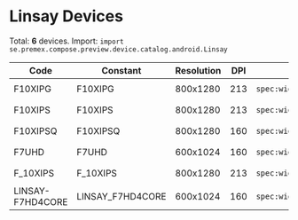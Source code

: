 # Linsay Devices

Total: **6** devices. Import: `import se.premex.compose.preview.device.catalog.android.Linsay`

| Code | Constant | Resolution | DPI | Compose Spec | Preview Usage |
|------|----------|------------|-----|-------------|---------------|
| F10XIPG | F10XIPG | 800x1280 | 213 | `spec:width=800px,height=1280px,dpi=213` | `@Preview(device = Linsay.F10XIPG)` |
| F10XIPS | F10XIPS | 800x1280 | 213 | `spec:width=800px,height=1280px,dpi=213` | `@Preview(device = Linsay.F10XIPS)` |
| F10XIPSQ | F10XIPSQ | 800x1280 | 160 | `spec:width=800px,height=1280px,dpi=160` | `@Preview(device = Linsay.F10XIPSQ)` |
| F7UHD | F7UHD | 600x1024 | 160 | `spec:width=600px,height=1024px,dpi=160` | `@Preview(device = Linsay.F7UHD)` |
| F_10XIPS | F_10XIPS | 800x1280 | 213 | `spec:width=800px,height=1280px,dpi=213` | `@Preview(device = Linsay.F_10XIPS)` |
| LINSAY-F7HD4CORE | LINSAY_F7HD4CORE | 600x1024 | 160 | `spec:width=600px,height=1024px,dpi=160` | `@Preview(device = Linsay.LINSAY_F7HD4CORE)` |

<!-- Generated automatically. Do not edit manually. -->

